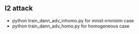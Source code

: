 ## l2 attack
- python train_dann_adv_inhomo.py for mnist->mnistm case
- python train_dann_adv_homo.py for homogeneous case
